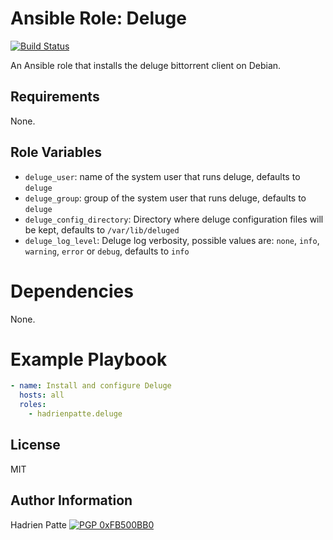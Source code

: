 # Ansible Role: Deluge

[![Build Status](https://travis-ci.com/HadrienPatte/ansible-role-deluge.svg?branch=master)](https://travis-ci.com/HadrienPatte/ansible-role-deluge)

An Ansible role that installs the deluge bittorrent client on Debian.

## Requirements

None.

## Role Variables

* `deluge_user`: name of the system user that runs deluge, defaults to `deluge`
* `deluge_group`: group of the system user that runs deluge, defaults to
  `deluge`
* `deluge_config_directory`: Directory where deluge configuration files will be
  kept, defaults to `/var/lib/deluged`
* `deluge_log_level`: Deluge log verbosity, possible values are: `none`, `info`,
  `warning`, `error` or `debug`, defaults to `info`

# Dependencies

None.

# Example Playbook

```yaml
- name: Install and configure Deluge
  hosts: all
  roles:
    - hadrienpatte.deluge
```

## License

MIT

## Author Information

Hadrien Patte [![PGP 0xFB500BB0](https://peegeepee.com/badge/orange/FB500BB0.svg)](https://peegeepee.com/FB500BB0)
